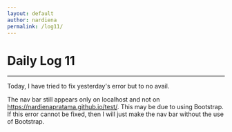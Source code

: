 ```yaml
---
layout: default
author: nardiena
permalink: /log11/
---
```

# Daily Log 11
-----

Today, I have tried to fix yesterday's error but to no avail.

The nav bar still appears only on localhost and not on https://nardienapratama.github.io/test/. This may be due to using Bootstrap. If this error cannot be fixed, then I will just make the nav bar without the use of Bootstrap.
